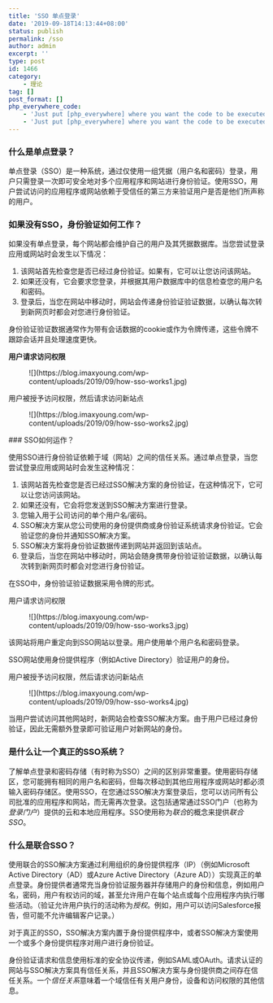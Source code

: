 ```yaml
---
title: 'SSO 单点登录'
date: '2019-09-18T14:13:44+08:00'
status: publish
permalink: /sso
author: admin
excerpt: ''
type: post
id: 1466
category:
    - 理论
tag: []
post_format: []
php_everywhere_code:
    - 'Just put [php_everywhere] where you want the code to be executed.'
    - 'Just put [php_everywhere] where you want the code to be executed.'
---
```

### 什么是单点登录？

单点登录（SSO）是一种系统，通过仅使用一组凭据（用户名和密码）登录，用户只需登录一次即可安全地对多个应用程序和网站进行身份验证。使用SSO，用户尝试访问的应用程序或网站依赖于受信任的第三方来验证用户是否是他们所声称的用户。

### 如果没有SSO，身份验证如何工作？

如果没有单点登录，每个网站都会维护自己的用户及其凭据数据库。当您尝试登录应用或网站时会发生以下情况：

1. 该网站首先检查您是否已经过身份验证。如果有，它可以让您访问该网站。
2. 如果还没有，它会要求您登录，并根据其用户数据库中的信息检查您的用户名和密码。
3. 登录后，当您在网站中移动时，网站会传递身份验证验证数据，以确认每次转到新网页时都会对您进行身份验证。

身份验证验证数据通常作为带有会话数据的cookie或作为令牌传递，这些令牌不跟踪会话并且处理速度更快。

**用户请求访问权限**

<figure class="wp-block-image">![](https://blog.imaxyoung.com/wp-content/uploads/2019/09/how-sso-works1.jpg)</figure> 用户被授予访问权限，然后请求访问新站点

<figure class="wp-block-image">![](https://blog.imaxyoung.com/wp-content/uploads/2019/09/how-sso-works2.jpg)</figure>### SSO如何运作？

使用SSO进行身份验证依赖于域（网站）之间的信任关系。通过单点登录，当您尝试登录应用或网站时会发生这种情况：

1. 该网站首先检查您是否已经过SSO解决方案的身份验证，在这种情况下，它可以让您访问该网站。
2. 如果还没有，它会将您发送到SSO解决方案进行登录。
3. 您输入用于公司访问的单个用户名/密码。
4. SSO解决方案从您公司使用的身份提供商或身份验证系统请求身份验证。它会验证您的身份并通知SSO解决方案。
5. SSO解决方案将身份验证数据传递到网站并返回到该站点。
6. 登录后，当您在网站中移动时，网站会随身携带身份验证验证数据，以确认每次转到新网页时都会对您进行身份验证。

在SSO中，身份验证验证数据采用令牌的形式。

用户请求访问权限

<figure class="wp-block-image">![](https://blog.imaxyoung.com/wp-content/uploads/2019/09/how-sso-works3.jpg)</figure>该网站将用户重定向到SSO网站以登录。用户使用单个用户名和密码登录。

SSO网站使用身份提供程序（例如Active Directory）验证用户的身份。

用户被授予访问权限，然后请求访问新站点

<figure class="wp-block-image">![](https://blog.imaxyoung.com/wp-content/uploads/2019/09/how-sso-works4.jpg)</figure>当用户尝试访问其他网站时，新网站会检查SSO解决方案。由于用户已经过身份验证，因此无需额外登录即可验证用户对新网站的身份。

### 是什么让一个真正的SSO系统？

了解单点登录和密码存储（有时称为SSO）之间的区别非常重要。使用密码存储区，您可能拥有相同的用户名和密码，但每次移动到其他应用程序或网站时都必须输入密码存储区。使用SSO，在您通过SSO解决方案登录后，您可以访问所有公司批准的应用程序和网站，而无需再次登录。这包括通常通过SSO门户（也称为*登录门户*）提供的云和本地应用程序。SSO使用称为*联合*的概念来提供*联合SSO*。

### 什么是联合SSO？

使用联合的SSO解决方案通过利用组织的身份提供程序（IP）（例如Microsoft Active Directory（AD）或Azure Active Directory（Azure AD））实现真正的单点登录。身份提供者通常充当身份验证服务器并存储用户的身份和信息，例如用户名，密码，用户有权访问的域，甚至允许用户在每个站点或每个应用程序内执行哪些活动。（验证允许用户执行的活动称为*授权*。例如，用户可以访问Salesforce报告，但可能不允许编辑客户记录。）

对于真正的SSO，SSO解决方案内置于身份提供程序中，或者SSO解决方案使用一个或多个身份提供程序对用户进行身份验证。

身份验证请求和信息使用标准的安全协议传递，例如SAML或OAuth。请求认证的网站与SSO解决方案具有信任关系，并且SSO解决方案与身份提供商之间存在信任关系。一个*信任关系*意味着一个域信任有关用户身份，设备和访问权限的其他信息。